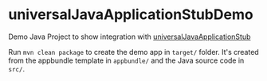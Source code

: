 # universalJavaApplicationStubDemo

Demo Java Project to show integration with [universalJavaApplicationStub](https://github.com/tofi86/universalJavaApplicationStub)

Run `mvn clean package` to create the demo app in `target/` folder. It's created from the appbundle template in `appbundle/` and the Java source code in `src/`.
